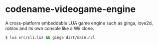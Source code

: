 # codename-videogame-engine
A cross-platform embeddable LUA game engine such as ginga, love2d, roblox and its own console like a Wii clone.

```bash
$ lua src/cli.lua && ginga dist/main.ncl
```

